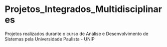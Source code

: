 # Projetos_Integrados_Multidisciplinares
Projetos realizados durante o curso de Análise e Desenvolvimento de Sistemas pela Universidade Paulista - UNIP
